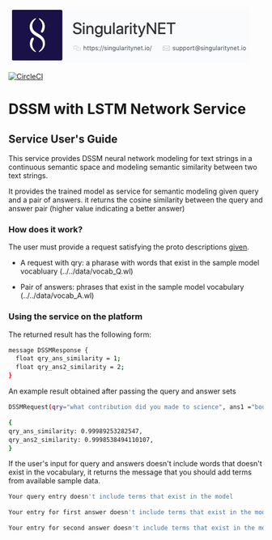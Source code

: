 ![singnetlogo](./assets/singnet-logo.jpg?raw=true 'SingularityNET')

[![CircleCI](https://circleci.com/gh/EskenderTamrat/DSSM-LSTM.svg?style=svg)](https://circleci.com/gh/EskenderTamrat/DSSM-LSTM)

# DSSM with LSTM Network Service
## Service User's Guide

This service provides DSSM neural network modeling for text strings in a continuous semantic space and modeling semantic similarity between two text strings.

It provides the trained model as service for semantic modeling given query and a pair of answers. it returns the cosine similarity between the query and answer pair (higher value indicating a better answer)

### How does it work?

The user must provide a request satisfying the proto descriptions [given](../service_spec/DSSMService.proto).

* A request with qry: a pharase with words that exist in the sample model vocabluary (../../data/vocab_Q.wl) 
            
* Pair of answers: phrases that exist in the sample model vocabulary (../../data/vocab_A.wl)

### Using the service on the platform

The returned result has the following form: 
```bash
message DSSMResponse {
  float qry_ans_similarity = 1;
  float qry_ans2_similarity = 2;
}
```
An example result obtained after passing the query and answer sets
```bash
DSSMRequest(qry="what contribution did you made to science", ans1 ="book author book_editions_published", ans2="activism address adjoining_relationship")
```

```bash
{
qry_ans_similarity: 0.99989253282547,
qry_ans2_similarity: 0.9998538494110107,
}
```
If the user's input for query and answers doesn't include words that doesn't exist in the vocabulary, it returns the message that you should add terms from available sample data.

```bash
Your query entry doesn't include terms that exist in the model
```

```bash
Your entry for first answer doesn't include terms that exist in the model
```

```bash
Your entry for second answer doesn't include terms that exist in the model
```